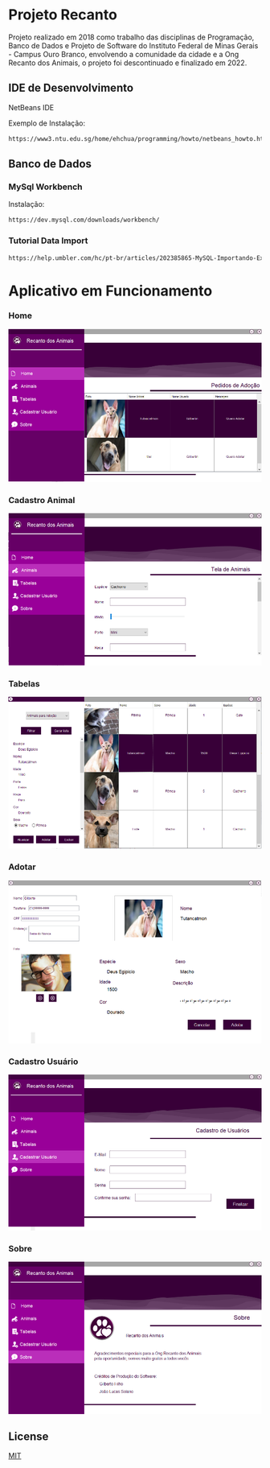 #  Projeto Recanto

Projeto realizado em 2018 como trabalho das disciplinas de Programação, Banco de Dados e Projeto de Software do Instituto Federal de Minas Gerais - Campus Ouro Branco, envolvendo a comunidade da cidade e a Ong Recanto dos Animais, o projeto foi descontinuado e finalizado em 2022.

## IDE de Desenvolvimento

NetBeans IDE 

Exemplo de Instalação:

```bash
https://www3.ntu.edu.sg/home/ehchua/programming/howto/netbeans_howto.html
```

## Banco de Dados

### MySql Workbench

Instalação:

```bash
https://dev.mysql.com/downloads/workbench/
```

### Tutorial Data Import

```bash
https://help.umbler.com/hc/pt-br/articles/202385865-MySQL-Importando-Exportando-um-banco-de-dados
```


# Aplicativo em Funcionamento
### Home
![](images/home.png)

### Cadastro Animal
![](images/cadastroanima1.png)

### Tabelas
![](images/tabela.png)

### Adotar
![](images/adotar.png)

### Cadastro Usuário
![](images/cadastrouser.png)

### Sobre
![](images/sobre.png)

## License
[MIT](https://choosealicense.com/licenses/mit/)

